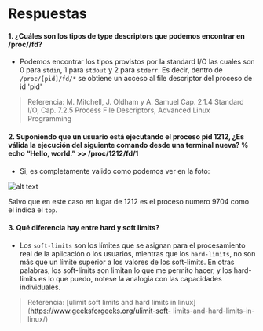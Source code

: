 # Respuestas

#### 1. ¿Cuáles son los tipos de type descriptors que podemos encontrar en /proc//fd?
* Podemos encontrar los tipos provistos por la standard I/O las cuales son 0 para `stdin`, 1 para `stdout` y 2 para `stderr`. Es decir, dentro de `/proc/[pid]/fd/*` se obtiene un acceso al file descriptor del proceso de id 'pid'

> Referencia: M. Mitchell, J. Oldham y A. Samuel Cap. 2.1.4 Standard I/O, Cap. 7.2.5 Process File 
> Descriptors, Advanced Linux Programming

#### 2. Suponiendo que un usuario está ejecutando el proceso pid 1212, ¿Es válida la ejecución del siguiente comando desde una terminal nueva? % echo “Hello, world.” >> /proc/1212/fd/1
* Si, es completamente valido como podemos ver en la foto:

![alt text](https://github.com/ICOMP-UNC/soi---2021---laboratorio-3-Fran-cio/blob/main/pic.jpeg "Foto 1")

Salvo que en este caso en lugar de 1212 es el proceso numero 9704 como el indica el `top`.

#### 3. Qué diferencia hay entre hard y soft limits?
* Los `soft-limits` son los límites que se asignan para el procesamiento real de la aplicación o los usuarios, mientras que los `hard-limits`, no son más que un límite superior a los valores de los soft-limits. En otras palabras, los soft-limits son limitan lo que me permito hacer, y los hard-limits es lo que puedo, notese la analogia con las capacidades individuales.

> Referencia: [ulimit soft limits and hard limits in linux](https://www.geeksforgeeks.org/ulimit-soft- limits-and-hard-limits-in-linux/)


